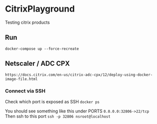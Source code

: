 # CitrixPlayground
Testing citrix products

## Run
```docker-compose up --force-recreate```

## Netscaler / ADC CPX
```https://docs.citrix.com/en-us/citrix-adc-cpx/12/deploy-using-docker-image-file.html```

### Connect via SSH
Check which port is exposed as SSH 
```docker ps```

You should see something like this under PORTS
```0.0.0.0:32806->22/tcp```
Then ssh to this port 
```ssh -p 32806 nsroot@localhost```

